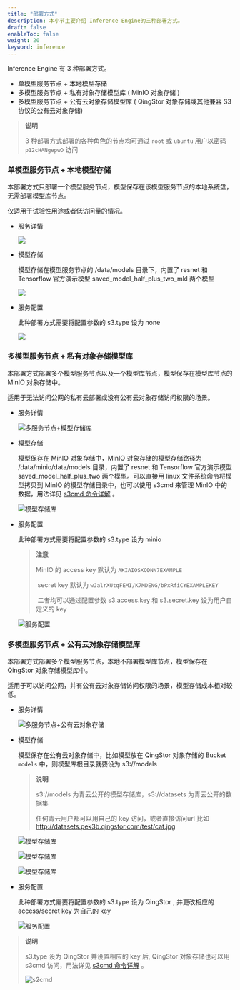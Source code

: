 ```yaml
---
title: "部署方式"
description: 本小节主要介绍 Inference Engine的三种部署方式。 
draft: false
enableToc: false
weight: 20
keyword: inference
---
```


Inference Engine 有 3 种部署方式。

- 单模型服务节点 + 本地模型存储
- 多模型服务节点 + 私有对象存储模型库 ( MinIO 对象存储 )
- 多模型服务节点 + 公有云对象存储模型库  ( QingStor 对象存储或其他兼容 S3 协议的公有云对象存储)

> **说明**
>
> 3 种部署方式部署的各种角色的节点均可通过 ```root``` 或 ```ubuntu``` 用户以密码 ```p12cHANgepwD``` 访问

### 单模型服务节点 + 本地模型存储

本部署方式只部署一个模型服务节点，模型保存在该模型服务节点的本地系统盘，无需部署模型库节点。

仅适用于试验性用途或者低访问量的情况。

- 服务详情

  ![](../../_images/1.1-single_node.png)

- 模型存储

  模型存储在模型服务节点的 /data/models 目录下，内置了 resnet 和 Tensorflow 官方演示模型 saved_model_half_plus_two_mkl 两个模型

  ![](../../_images/1.1.1-models.png)

- 服务配置

  此种部署方式需要将配置参数的 s3.type 设为 none

  ![](../../_images/1.1.2-single_node_config.png)

### 多模型服务节点 + 私有对象存储模型库

本部署方式部署多个模型服务节点以及一个模型库节点，模型保存在模型库节点的 MinIO 对象存储中。

适用于无法访问公网的私有云部署或没有公有云对象存储访问权限的场景。

- 服务详情

  ![多服务节点+模型存储库](../../_images/1.2-with_modelrepo.png)

- 模型存储

  模型保存在 MinIO 对象存储中，MinIO 对象存储的模型存储路径为 /data/minio/data/models 目录，内置了 resnet 和 Tensorflow 官方演示模型 saved_model_half_plus_two 两个模型。可以直接用 linux 文件系统命令将模型拷贝到 MinIO 的模型存储目录中，也可以使用 s3cmd 来管理 MinIO 中的数据，用法详见 [s3cmd 命令详解](https://docs.min.io/docs/s3cmd-with-minio.html) 。

  ![模型存储库](../../_images/1.2.2-models.png)

- 服务配置

  此种部署方式需要将配置参数的 s3.type 设为 minio

  > **注意**
  >
  > MinIO 的 access key 默认为 `AKIAIOSXODNN7EXAMPLE` 
  >
  > ​                        secret key 默认为 `wJalrXUtqFEMI/K7MDENG/bPxRfiCYEXAMPLEKEY`
  >
  > ​		二者均可以通过配置参数 s3.access.key 和 s3.secret.key 设为用户自定义的 key

  ![服务配置](../../_images/1.2.1-with_modelrepo_config.png)

### 多模型服务节点 + 公有云对象存储模型库

本部署方式部署多个模型服务节点，本地不部署模型库节点，模型保存在 QingStor 对象存储模型库中。

适用于可以访问公网，并有公有云对象存储访问权限的场景，模型存储成本相对较低。

- 服务详情

  ![多服务节点+公有云对象存储](../../_images/1.3.1-qingstor.png)

- 模型存储

  模型保存在公有云对象存储中，比如模型放在 QingStor 对象存储的 Bucket  `models` 中，则模型库根目录就要设为 s3://models 

  > **说明**
  >
  > s3://models 为青云公开的模型存储库，s3://datasets 为青云公开的数据集
  >
  > 任何青云用户都可以用自己的 key 访问，或者直接访问url 比如 http://datasets.pek3b.qingstor.com/test/cat.jpg

  ![模型存储库](/../../_images/1.3.3-qingstor-bucket1.png)

  ![模型存储库](../../_images/1.3.3-qingstor-bucket2.png)

  ![模型存储库](../../_images/1.3.3-qingstor-bucket3.png)

- 服务配置

  此种部署方式需要将配置参数的 s3.type 设为 QingStor , 并更改相应的 access/secret key 为自己的 key

  ![服务配置](../../_images/1.3.2-qingstor-config.png)

> **说明**
>
> s3.type 设为 QingStor 并设置相应的 key 后, QingStor 对象存储也可以用 s3cmd 访问，用法详见 [s3cmd 命令详解](https://docs.min.io/docs/s3cmd-with-minio.html) 。
>
> ![s2cmd](../../_images/1.3.4-qingstor-s3cmd.png)



